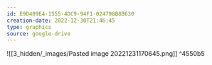```yaml
---
id: E9D409E4-1555-4DC9-94F1-024798B8B630
creation-date: 2022-12-30T21:46:45 
type: graphics
source: google-drive
---
```


![[3_hidden/_images/Pasted image 20221231170645.png]] ^4550b5
